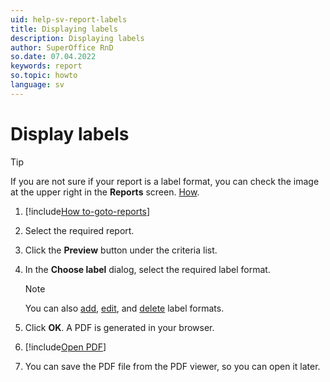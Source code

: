```yaml
---
uid: help-sv-report-labels
title: Displaying labels
description: Displaying labels
author: SuperOffice RnD
so.date: 07.04.2022
keywords: report
so.topic: howto
language: sv
---
```


# Display labels

> [!TIP]
> If you are not sure if your report is a label format, you can check the image at the upper right in the **Reports** screen. [How][1].

1. [!include[How to-goto-reports](../includes/goto-reports.md)]

1. Select the required report.

1. Click the **Preview** button under the criteria list.

1. In the **Choose label** dialog, select the required label format.

    > [!NOTE]
    > You can also [add][2], [edit][3], and [delete][4] label formats.

1. Click **OK**. A PDF is generated in your browser.

1. [!include[Open PDF](../includes/step-open-pdf.md)]

1. You can save the PDF file from the PDF viewer, so you can open it later.

<!-- Referenced links -->
[1]: ../properties.md
[2]: add-format.md
[3]: edit-format.md
[4]: remove-format.md

<!-- Referenced images -->

